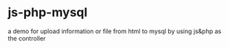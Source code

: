 # js-php-mysql
a demo for upload information or file from html to mysql by using js&amp;php as the controller
